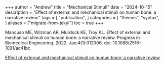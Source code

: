 +++
author = "Andrew"
title = "Mechanical Stimuli"
date = "2024-10-15"
description = "Effect of external and mechanical stimuli on human bone: a narrative review."
tags = [
    "publication",
]
categories = [
    "themes",
    "syntax",
]
aliases = ["migrate-from-jekyl"]
toc = true
+++


Mancuso ME, Wilzman AR, Murdock KE, Troy KL. Effect of external and mechanical stimuli on human bone: a narrative review. 
Progress in Biomedical Engineering. 2022. Jan;4(1):012006. 
doi: 10.1088/2516-1091/ac41bc

[Effect of external and mechanical stimuli on human bone: a narrative review](https://pubmed.ncbi.nlm.nih.gov/36310606/)